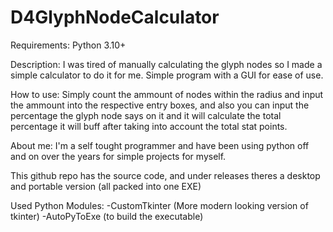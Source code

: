 # D4GlyphNodeCalculator
 Requirements: Python 3.10+
 
Description: I was tired of manually calculating the glyph nodes so I made a simple calculator to do it for me. Simple program with a GUI for ease of use.

How to use: Simply count the ammount of nodes within the radius and input the ammount into the respective entry boxes, and also you can input the percentage the glyph node says on it and it will calculate the total percentage it will buff after taking into account the total stat points.

About me: I'm a self tought programmer and have been using python off and on over the years for simple projects for myself.

This github repo has the source code, and under releases theres a desktop and portable version (all packed into one EXE)

Used Python Modules:
    -CustomTkinter (More modern looking version of tkinter)
    -AutoPyToExe (to build the executable)
